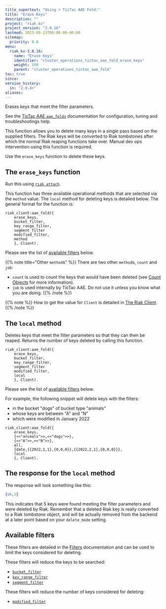 ```yaml
---
title_supertext: "Using > TicTac AAE Fold:"
title: "Erase Keys"
description: ""
project: "riak_kv"
project_version: "3.0.16"
lastmod: 2023-06-23T00:00:00-00:00
sitemap:
  priority: 0.8
menu:
  riak_kv-3.0.16:
    name: "Erase Keys"
    identifier: "cluster_operations_tictac_aae_fold_erase_keys"
    weight: 108
    parent: "cluster_operations_tictac_aae_fold"
toc: true
since: 
version_history:
  in: "2.9.4+"
aliases:
---
```

[code riak_kv_vnode]: https://github.com/basho/riak_kv/blob/develop-3.0/src/riak_kv_vnode.erl
[riak attach]: ../../../admin/riak-cli/#attach
[config reference]: ../../../configuring/reference/#tictac-active-anti-entropy
[config tictacaae]: ../../../configuring/active-anti-entropy/tictac-aae
[tictacaae folds-overview]: ../
[tictacaae system]: ../../tictac-active-anti-entropy
[tictacaae client]: ../../tictac-aae-fold#the-riak-client
[tictacaae find-keys]: ../../tictac-aae-fold/find-keys
[tictacaae find-tombs]: ../../tictac-aae-fold/find-tombs
[tictacaae list-buckets]: ../../tictac-aae-fold/list-buckets
[tictacaae object-stats]: ../../tictac-aae-fold/object-stats
[tictacaae reap-tombs]: ../../tictac-aae-fold/reap-tombs
[filters]: ../../tictac-aae-fold/filters
[filter-by bucket]: ../../tictac-aae-fold/filters#filter-by-bucket-name
[filter-by key-range]: ../../tictac-aae-fold/filters#filter-by-key-range
[filter-by segment]: ../../tictac-aae-fold/filters#filter-by-segment
[filter-by modified]: ../../tictac-aae-fold/filters#filter-by-date-modified
[filter-by sibling-count]: ../../tictac-aae-fold/find-keys/#the-sibling-count-filter
[filter-by object-size]: ../../tictac-aae-fold/find-keys/#the-object-size-filter

Erases keys that meet the filter parameters.

See the [TicTac AAE `aae_folds`][tictacaae folds-overview] documentation for configuration, tuning and troubleshootings help.

This function allows you to delete many keys in a single pass based on the supplied filters. The Riak keys will be converted to Riak tombstones after which the normal Riak reaping functions take over. Manual dev ops intervention using this function is required.

Use the `erase_keys` function to delete these keys.

## The `erase_keys` function

Run this using [`riak attach`][riak attach].

This function has three available operational methods that are selected via the `method` value. The `local` method for deleting keys is detailed below. The general format for the function is:

```riakattach
riak_client:aae_fold({
    erase_keys,
    bucket_filter,
    key_range_filter,
    segment_filter
    modified_filter,
    method
    }, Client).
```

Please see the list of [available filters](#available-filters) below.

{{% note title="Other `method`s" %}}
There are two other `method`s, `count` and `job`:

- `count` is used to count the keys that would have been deleted (see [Count Objects](../../tictac-aae-fold/count-keys) for more information).
- `job` is used internally by TicTac AAE. Do not use it unless you know what you are doing.
{{% /note %}}

{{% note %}}
How to get the value for `Client` is detailed in [The Riak Client](../../tictac-aae-fold#the-riak-client).
{{% /note %}}

## The `local` method

Deletes keys that meet the filter parameters so that they can then be reaped. Returns the number of keys deleted by calling this function.

```riakattach
riak_client:aae_fold({
    erase_keys,
    bucket_filter,
    key_range_filter,
    segment_filter
    modified_filter,
    local
    }, Client).
```

Please see the list of [available filters](#available-filters) below.

For example, the following snippet will delete keys with the filters:

- in the bucket "dogs" of bucket type "animals"
- whose keys are between "A" and "N"
- which were modified in January 2022

```riakattach
riak_client:aae_fold({
    erase_keys,
    {<<"animals">>,<<"dogs">>},
    {<<"A">>,<<"N">>},
    all,
    {date,{{2022,1,1},{0,0,0}},{{2022,2,1},{0,0,0}}},
    local
    }, Client).
```

## The response for the `local` method

The response will look something like this:

```erlang
{ok,5}
```

This indicates that 5 keys were found meeting the filter parameters and were deleted by Riak. Remember that a deleted Riak key is really converted to a Riak tombstone object, and will be actually removed from the backend at a later point based on your `delete_mode` setting.

## Available filters

These filters are detailed in the [Filters][filters] documentation and can be used to limit the keys considered for deleting.

These filters will reduce the keys to be searched:

- [`bucket_filter`][filter-by bucket]
- [`key_range_filter`][filter-by key-range]
- [`segment_filter`][filter-by segment]

These filters will reduce the number of keys considered for deleting:

- [`modified_filter`][filter-by modified]
